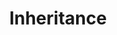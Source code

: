 ---
id: inheritance
sidebar_position: 10
title: Inheritance
sidebar_label: Inheritance
description: Learn about inheritance in JavaScript, Java, Python, and C++.
tags: [inheritance, programming, syntax, js, java, python, cpp]
keywords: [inheritance, programming, classes, instances, data, methods, properties]
---